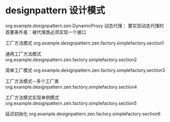 # designpattern 设计模式

org.example.designpattern.zen.DynamicProxy 动态代理：
要实现动态代理的首要条件是：被代理类必须实现一个接口

工厂方法模式
org.example.designpattern.zen.factory.simplefactory.section1

通用工厂方法模式
org.example.designpattern.zen.factory.simplefactory.section2

简单工厂模式
org.example.designpattern.zen.factory.simplefactory.section3

工厂方法模式--多个工厂类
org.example.designpattern.zen.factory.simplefactory.section4

工厂方法模式实现单例模式
org.example.designpattern.zen.factory.simplefactory.section5

延迟初始化
org.example.designpattern.zen.factory.simplefactory.section6